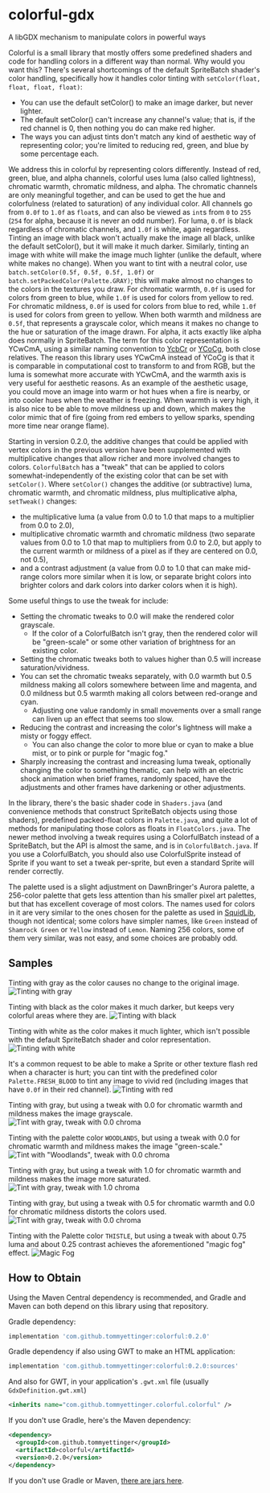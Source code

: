 # colorful-gdx
A libGDX mechanism to manipulate colors in powerful ways

Colorful is a small library that mostly offers some predefined shaders and code for handling colors in a different way
than normal. Why would you want this? There's several shortcomings of the default SpriteBatch shader's color handling,
specifically how it handles color tinting with `setColor(float, float, float, float)`:

  - You can use the default setColor() to make an image darker, but never lighter.
  - The default setColor() can't increase any channel's value; that is, if the red channel is 0, then nothing you do can
    make red higher.
  - The ways you can adjust tints don't match any kind of aesthetic way of representing color; you're limited to
    reducing red, green, and blue by some percentage each.

We address this in colorful by representing colors differently. Instead of red, green, blue, and alpha channels,
colorful uses luma (also called lightness), chromatic warmth, chromatic mildness, and alpha. The chromatic channels are
only meaningful together, and can be used to get the hue and colorfulness (related to saturation) of any individual
color. All channels go from `0.0f` to `1.0f` as `float`s, and can also be viewed as `int`s from `0` to `255` (`254` for
alpha, because it is never an odd number). For luma, `0.0f` is black regardless of chromatic channels, and `1.0f` is
white, again regardless. Tinting an image with black won't actually make the image all black, unlike the default
setColor(), but it will make it much darker. Similarly, tinting an image with white will make the image much lighter
(unlike the default, where white makes no change). When you want to tint with a neutral color, use
`batch.setColor(0.5f, 0.5f, 0.5f, 1.0f)` or `batch.setPackedColor(Palette.GRAY)`; this will make almost no changes to
the colors in the textures you draw. For chromatic warmth, `0.0f` is used for colors from green to blue, while `1.0f` is
used for colors from yellow to red. For chromatic mildness, `0.0f` is used for colors from blue to red, while `1.0f` is
used for colors from green to yellow. When both warmth and mildness are `0.5f`, that represents a grayscale color, which
means it makes no change to the hue or saturation of the image drawn. For alpha, it acts exactly like alpha does
normally in SpriteBatch. The term for this color representation is YCwCmA, using a similar naming convention to
[YcbCr](https://en.wikipedia.org/wiki/YCbCr) or [YCoCg](https://en.wikipedia.org/wiki/YCoCg), both close relatives. The
reason this library uses YCwCmA instead of YCoCg is that it is comparable in computational cost to transform to and from
RGB, but the luma is somewhat more accurate with YCwCmA, and the warmth axis is very useful for aesthetic reasons. As an
example of the aesthetic usage, you could move an image into warm or hot hues when a fire is nearby, or into cooler hues
when the weather is freezing. When warmth is very high, it is also nice to be able to move mildness up and down, which
makes the color mimic that of fire (going from red embers to yellow sparks, spending more time near orange flame).

Starting in version 0.2.0, the additive changes that could be applied with vertex colors in the previous version have
been supplemented with multiplicative changes that allow richer and more involved changes to colors. `ColorfulBatch` has
a "tweak" that can be applied to colors somewhat-independently of the existing color that can be set with `setColor()`.
Where `setColor()` changes the additive (or subtractive) luma, chromatic warmth, and chromatic mildness, plus
multiplicative alpha, `setTweak()` changes:
  - the multiplicative luma (a value from 0.0 to 1.0 that maps to a multiplier from 0.0 to 2.0),
  - multiplicative chromatic warmth and chromatic mildness (two separate values from 0.0 to 1.0 that map to multipliers
    from 0.0 to 2.0, but apply to the current warmth or mildness of a pixel as if they are centered on 0.0, not 0.5),
  - and a contrast adjustment (a value from 0.0 to 1.0 that can make mid-range colors more similar when it is low, or
    separate bright colors into brighter colors and dark colors into darker colors when it is high).

Some useful things to use the tweak for include:
  - Setting the chromatic tweaks to 0.0 will make the rendered color grayscale.
    - If the color of a ColorfulBatch isn't gray, then the rendered color will be "green-scale" or some other variation
      of brightness for an existing color.
  - Setting the chromatic tweaks both to values higher than 0.5 will increase saturation/vividness.
  - You can set the chromatic tweaks separately, with 0.0 warmth but 0.5 mildness making all colors somewhere between
    lime and magenta, and 0.0 mildness but 0.5 warmth making all colors between red-orange and cyan.
    - Adjusting one value randomly in small movements over a small range can liven up an effect that seems too slow.
  - Reducing the contrast and increasing the color's lightness will make a misty or foggy effect.
    - You can also change the color to more blue or cyan to make a blue mist, or to pink or purple for "magic fog."
  - Sharply increasing the contrast and increasing luma tweak, optionally changing the color to something thematic, can
    help with an electric shock animation when brief frames, randomly spaced, have the adjustments and other frames have
    darkening or other adjustments.

In the library, there's the basic shader code in `Shaders.java` (and convenience methods that construct SpriteBatch
objects using those shaders), predefined packed-float colors in `Palette.java`, and quite a lot of methods for
manipulating those colors as floats in `FloatColors.java`. The newer method involving a tweak requires using a
ColorfulBatch instead of a SpriteBatch, but the API is almost the same, and is in `ColorfulBatch.java`. If you use a
ColorfulBatch, you should also use ColorfulSprite instead of Sprite if you want to set a tweak per-sprite, but even a
standard Sprite will render correctly.

The palette used is a slight adjustment on DawnBringer's Aurora palette, a 256-color palette that gets less attention
than his smaller pixel art palettes, but that has excellent coverage of most colors. The names used for colors in it are
very similar to the ones chosen for the palette as used in [SquidLib](https://github.com/SquidPony/SquidLib), though
not identical; some colors have simpler names, like `Green` instead of `Shamrock Green` or `Yellow` instead of `Lemon`.
Naming 256 colors, some of them very similar, was not easy, and some choices are probably odd.

## Samples

Tinting with gray as the color causes no change to the original image.
![Tinting with gray](https://i.imgur.com/1Nq43hx.png)

Tinting with black as the color makes it much darker, but keeps very colorful areas where they are.
![Tinting with black](https://i.imgur.com/O5oeoWA.png)

Tinting with white as the color makes it much lighter, which isn't possible with the default SpriteBatch shader and color representation.
![Tinting with white](https://i.imgur.com/AiycJSn.png)

It's a common request to be able to make a Sprite or other texture flash red when a character is hurt; you can tint with the predefined color `Palette.FRESH_BLOOD` to tint any image to vivid red (including images that have `0.0f` in their red channel).
![Tinting with red](https://i.imgur.com/gRaLsAL.png)

Tinting with gray, but using a tweak with 0.0 for chromatic warmth and mildness makes the image grayscale.
![Tint with gray, tweak with 0.0 chroma](https://i.imgur.com/hOih4Dr.png)

Tinting with the palette color `WOODLANDS`, but using a tweak with 0.0 for chromatic warmth and mildness makes the image "green-scale."
![Tint with "Woodlands", tweak with 0.0 chroma](https://i.imgur.com/3Mzi8ai.png)

Tinting with gray, but using a tweak with 1.0 for chromatic warmth and mildness makes the image more saturated.
![Tint with gray, tweak with 1.0 chroma](https://i.imgur.com/jlaJ75c.png)

Tinting with gray, but using a tweak with 0.5 for chromatic warmth and 0.0 for chromatic mildness distorts the colors used.
![Tint with gray, tweak with 0.0 chroma](https://i.imgur.com/gxR4k71.png)

Tinting with the Palette color `THISTLE`, but using a tweak with about 0.75 luma and about 0.25 contrast achieves the aforementioned "magic fog" effect.
![Magic Fog](https://i.imgur.com/mUghcVg.png)

## How to Obtain

Using the Maven Central dependency is recommended, and Gradle and Maven can both depend on this library using that repository.

Gradle dependency:
```groovy
implementation 'com.github.tommyettinger:colorful:0.2.0'
```

Gradle dependency if also using GWT to make an HTML application:
```groovy
implementation 'com.github.tommyettinger:colorful:0.2.0:sources'
```
And also for GWT, in your application's `.gwt.xml` file (usually `GdxDefinition.gwt.xml`)
```xml
<inherits name="com.github.tommyettinger.colorful.colorful" />
```

If you don't use Gradle, here's the Maven dependency:
```xml
<dependency>
  <groupId>com.github.tommyettinger</groupId>
  <artifactId>colorful</artifactId>
  <version>0.2.0</version>
</dependency>
```

If you don't use Gradle or Maven, [there are jars here](https://github.com/tommyettinger/colorful-gdx/releases/tag/v0.2.0).
